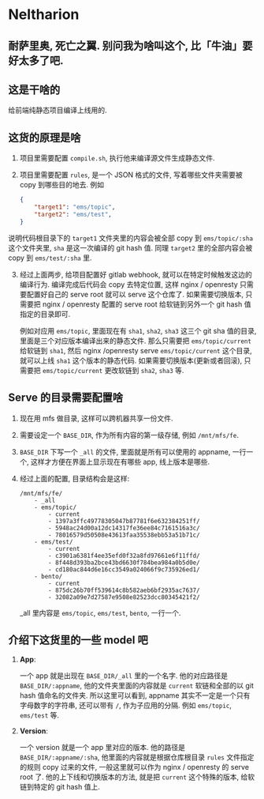 Neltharion
==========

## 耐萨里奥, 死亡之翼. 别问我为啥叫这个, 比「牛油」要好太多了吧.

## 这是干啥的

给前端纯静态项目编译上线用的.

## 这货的原理是啥

1. 项目里需要配置 `compile.sh`, 执行他来编译源文件生成静态文件.
2. 项目里需要配置 `rules`, 是一个 JSON 格式的文件, 写着哪些文件夹需要被 copy 到哪些目的地去. 例如

	```JSON
	{
    	"target1": "ems/topic",
    	"target2": "ems/test",
	}
	```
说明代码根目录下的 `target1` 文件夹里的内容会被全部 copy 到 `ems/topic/:sha` 这个文件夹里, `sha` 是这一次编译的 git hash 值. 同理 `target2` 里的全部内容会被 copy 到 `ems/test/:sha` 里.

3. 经过上面两步, 给项目配置好 gitlab webhook, 就可以在特定时候触发这边的编译行为. 编译完成后代码会 copy 去特定位置, 这样 nginx / openresty 只需要配置好自己的 serve root 就可以 serve 这个仓库了. 如果需要切换版本, 只需要把 nginx / openresty 配置的 serve root 给软链到另外一个 git hash 值指定的目录即可. 

	例如对应用 `ems/topic`, 里面现在有 `sha1`, `sha2`, `sha3` 这三个 git sha 值的目录, 里面是三个对应版本编译出来的静态文件. 那么只需要把 `ems/topic/current` 给软链到 `sha1`, 然后 nginx /openresty serve `ems/topic/current` 这个目录, 就可以上线 `sha1` 这个版本的静态代码. 如果需要切换版本(更新或者回滚), 只需要把 `ems/topic/current` 更改软链到 `sha2`, `sha3` 等.

## Serve 的目录需要配置啥

1. 现在用 mfs 做目录, 这样可以跨机器共享一份文件.
2. 需要设定一个 `BASE_DIR`, 作为所有内容的第一级存储, 例如 `/mnt/mfs/fe`.
3. `BASE_DIR` 下写一个 `_all` 的文件, 里面就是所有可以使用的 appname, 一行一个, 这样才方便在界面上显示现在有哪些 app, 线上版本是哪些.
4. 经过上面的配置, 目录结构会是这样:

	```
	/mnt/mfs/fe/
		- _all
		- ems/topic/
			- current
			- 1397a3ffc49778305047b87781f6e632384251ff/
			- 5948ac24d00a12dc14317fe36ee84c7161516a3c/
			- 78016579d50508e43613faa35538ebb53a51b71c/
		- ems/test/
			- current
			- c3901a6381f4ee35efd0f32a8fd97661e6f11ffd/
			- 8f448d393ba2bce43bd6630f784bea984a0b5d0e/
			- cd180ac844d6e16cc3549a024066f9c735926ed1/
		- bento/
			- current
			- 875dc26b70ff539614c8b582aeb6bf2935ac7637/
			- 32082a09e7d27587e9508e82523dcc80345421f2/
	```
	
	_all 里内容是 `ems/topic`, `ems/test`, `bento`, 一行一个.

## 介绍下这货里的一些 model 吧
1. **App**:
	
	一个 app 就是出现在 `BASE_DIR/_all` 里的一个名字. 他的对应路径是 `BASE_DIR/:appname`, 他的文件夹里面的内容就是 `current` 软链和全部的以 git hash 值命名的文件夹. 所以这里可以看到, appname 其实不一定是一个只有字母数字的字符串, 还可以带有 `/`, 作为子应用的分隔. 例如 `ems/topic`, `ems/test` 等.
	
2. **Version**:

	一个 version 就是一个 app 里对应的版本. 他的路径是 `BASE_DIR/:appname/:sha`, 他里面的内容就是根据仓库根目录 `rules` 文件指定的规则 copy 过来的文件, 一般这里就可以作为 nginx / openresty 的 serve root 了. 他的上下线和切换版本的方法, 就是把 `current` 这个特殊的版本, 给软链到特定的 git hash 值上.